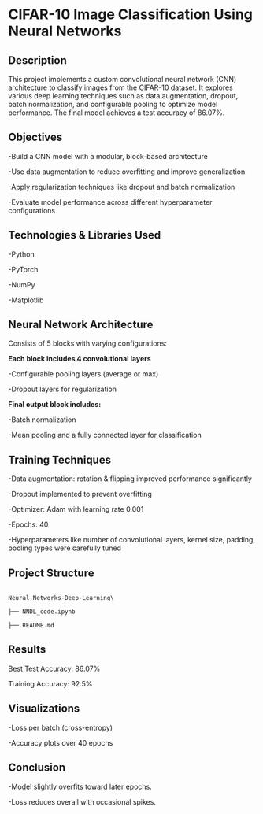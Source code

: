 # CIFAR-10 Image Classification Using Neural Networks

## Description

This project implements a custom convolutional neural network (CNN) architecture to classify images from the CIFAR-10 dataset. It explores various deep learning techniques such as data augmentation, dropout, batch normalization, and configurable pooling to optimize model performance. The final model achieves a test accuracy of 86.07%.

## Objectives


-Build a CNN model with a modular, block-based architecture

-Use data augmentation to reduce overfitting and improve generalization

-Apply regularization techniques like dropout and batch normalization

-Evaluate model performance across different hyperparameter configurations

## Technologies & Libraries Used

-Python

-PyTorch

-NumPy

-Matplotlib

## Neural Network Architecture

Consists of 5 blocks with varying configurations:

**Each block includes 4 convolutional layers**

-Configurable pooling layers (average or max)

-Dropout layers for regularization

**Final output block includes:**

-Batch normalization

-Mean pooling and a fully connected layer for classification


## Training Techniques

-Data augmentation: rotation & flipping improved performance significantly

-Dropout implemented to prevent overfitting

-Optimizer: Adam with learning rate 0.001

-Epochs: 40

-Hyperparameters like number of convolutional layers, kernel size, padding, pooling types were carefully tuned

## Project Structure

```

Neural-Networks-Deep-Learning\

├── NNDL_code.ipynb

├── README.md

```

## Results

Best Test Accuracy: 86.07%

Training Accuracy: 92.5%

## Visualizations 

-Loss per batch (cross-entropy)

-Accuracy plots over 40 epochs

 ## Conclusion

-Model slightly overfits toward later epochs.

-Loss reduces overall with occasional spikes.





